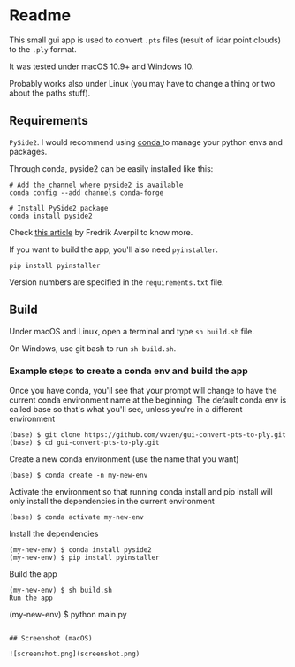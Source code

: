 # Readme

This small gui app is used to convert `.pts` files (result of lidar point clouds) to the `.ply` format.

It was tested under macOS 10.9+ and Windows 10.

Probably works also under Linux (you may have to change a thing or two about the paths stuff).

## Requirements

`PySide2`. I would recommend using [conda ](https://conda.io/en/latest/miniconda.html) to manage your python envs and packages.

Through conda, pyside2 can be easily installed like this:

```
# Add the channel where pyside2 is available
conda config --add channels conda-forge

# Install PySide2 package
conda install pyside2

```

Check [this article](https://fredrikaverpil.github.io/2017/08/28/pyside2-easy-install/) by Fredrik Averpil to know more.

If you want to build the app, you'll also need `pyinstaller`.

```
pip install pyinstaller
```

Version numbers are specified in the `requirements.txt` file.

## Build

Under macOS and Linux, open a terminal and type `sh build.sh` file.

On Windows, use git bash to run `sh build.sh`.

### Example steps to create a conda env and build the app
Once you have conda, you'll see that your prompt will change to have the current conda environment name at the beginning. The default conda env is called base so that's what you'll see, unless you're in a different environment

```
(base) $ git clone https://github.com/vvzen/gui-convert-pts-to-ply.git
(base) $ cd gui-convert-pts-to-ply.git
```
Create a new conda environment (use the name that you want)
```
(base) $ conda create -n my-new-env
```
Activate the environment so that running conda install and pip install will
only install the dependencies in the current environment
```
(base) $ conda activate my-new-env
```
Install the dependencies
```
(my-new-env) $ conda install pyside2
(my-new-env) $ pip install pyinstaller
```
Build the app
```
(my-new-env) $ sh build.sh
Run the app
```
(my-new-env) $ python main.py
```

## Screenshot (macOS)

![screenshot.png](screenshot.png)
